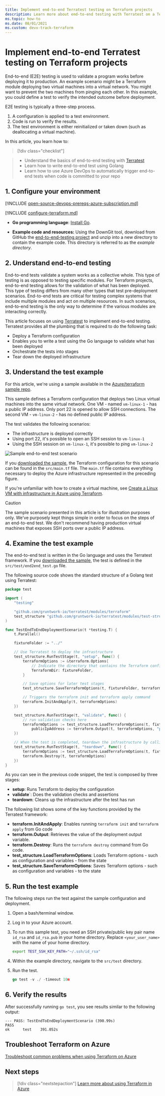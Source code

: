 ```yaml
---
title: Implement end-to-end Terratest testing on Terraform projects
description: Learn more about end-to-end testing with Terratest on a Terraform project.
ms.topic: how-to
ms.date: 08/01/2021
ms.custom: devx-track-terraform
---
```


# Implement end-to-end Terratest testing on Terraform projects

End-to-end (E2E) testing is used to validate a program works before deploying it to production. An example scenario might be a Terraform module deploying two virtual machines into a virtual network. You might want to prevent the two machines from pinging each other. In this example, you could define a test to verify the intended outcome before deployment.

E2E testing is typically a three-step process.

1. A configuration is applied to a test environment.
1. Code is run to verify the results.
1. The test environment is either reinitialized or taken down (such as deallocating a virtual machine).

In this article, you learn how to:
> [!div class="checklist"]

> * Understand the basics of end-to-end testing with [Terratest](https://github.com/gruntwork-io/terratest)
> * Learn how to write end-to-end test using Golang
> * Learn how to use Azure DevOps to automatically trigger end-to-end tests when code is committed to your repo

## 1. Configure your environment

[!INCLUDE [open-source-devops-prereqs-azure-subscription.md](../includes/open-source-devops-prereqs-azure-subscription.md)]

[!INCLUDE [configure-terraform.md](includes/configure-terraform.md)]

- **Go programming language**: [Install Go](https://golang.org/dl/).

- **Example code and resources:** Using the DownGit tool, download from GitHub the [end-to-end-testing project](https://downgit.github.io/#/home?url=https://github.com/Azure/terraform/tree/master/samples/end-to-end-testing) and unzip into a new directory to contain the example code. This directory is referred to as the *example directory*.

## 2. Understand end-to-end testing

End-to-end tests validate a system works as a collective whole. This type of testing is as opposed to testing specific modules. For Terraform projects, end-to-end testing allows for the validation of what has been deployed. This type of testing differs from many other types that test pre-deployment scenarios. End-to-end tests are critical for testing complex systems that include multiple modules and act on multiple resources. In such scenarios, end-to-end testing is the only way to determine if the various modules are interacting correctly.

This article focuses on using [Terratest](https://github.com/gruntwork-io/terratest) to implement end-to-end testing. Terratest provides all the plumbing that is required to do the following task:

- Deploy a Terraform configuration
- Enables you to write a test using the Go language to validate what has been deployed
- Orchestrate the tests into stages
- Tear down the deployed infrastructure

## 3. Understand the test example

For this article, we're using a sample available in the [Azure/terraform sample repo](https://github.com/Azure/terraform/blob/master/samples/end-to-end-testing/README.md).

This sample defines a Terraform configuration that deploys two Linux virtual machines into the same virtual network. One VM - named `vm-linux-1` - has a public IP address. Only port 22 is opened to allow SSH connections. The second VM - `vm-linux-2` - has no defined public IP address.

The test validates the following scenarios:

- The infrastructure is deployed correctly
- Using port 22, it's possible to open an SSH session to `vm-linux-1`
- Using the SSH session on `vm-linux-1`, it's possible to ping `vm-linux-2`

![Sample end-to-end test scenario](media/best-practices-end-to-end-testing/scenario.png)

If you [downloaded the sample](#1-configure-your-environment), the Terraform configuration for this scenario can be found in the `src/main.tf` file. The `main.tf` file contains everything necessary to deploy the Azure infrastructure represented in the preceding figure.

If you're unfamiliar with how to create a virtual machine, see [Create a Linux VM with infrastructure in Azure using Terraform](create-linux-virtual-machine-with-infrastructure.md).

> [!CAUTION]
> The sample scenario presented in this article is for illustration purposes only. We've purposely kept things simple in order to focus on the steps of an end-to-end test. We don't recommend having production virtual machines that exposes SSH ports over a public IP address.

## 4. Examine the test example

The end-to-end test is written in the Go language and uses the Terratest framework. If you [downloaded the sample](#1-configure-your-environment), the test is defined in the `src/test/end2end_test.go` file.

The following source code shows the standard structure of a Golang test using Terratest:

```Go
package test

import (
    "testing"

    "github.com/gruntwork-io/terratest/modules/terraform"
    test_structure "github.com/gruntwork-io/terratest/modules/test-structure"
)

func TestEndToEndDeploymentScenario(t *testing.T) {
    t.Parallel()

    fixtureFolder := "../"

    // Use Terratest to deploy the infrastructure
    test_structure.RunTestStage(t, "setup", func() {
        terraformOptions := &terraform.Options{
            // Indicate the directory that contains the Terraform configuration to deploy
            TerraformDir: fixtureFolder,
        }

        // Save options for later test stages
        test_structure.SaveTerraformOptions(t, fixtureFolder, terraformOptions)

        // Triggers the terraform init and terraform apply command
        terraform.InitAndApply(t, terraformOptions)
    })

    test_structure.RunTestStage(t, "validate", func() {
        // run validation checks here
        terraformOptions := test_structure.LoadTerraformOptions(t, fixtureFolder)
		    publicIpAddress := terraform.Output(t, terraformOptions, "public_ip_address")
    })

    // When the test is completed, teardown the infrastructure by calling terraform destroy
    test_structure.RunTestStage(t, "teardown", func() {
        terraformOptions := test_structure.LoadTerraformOptions(t, fixtureFolder)
        terraform.Destroy(t, terraformOptions)
    })
}
```

As you can see in the previous code snippet, the test is composed by three stages:

- **setup**: Runs Terraform to deploy the configuration
- **validate**`: Does the validation checks and assertions
- **teardown**: Cleans up the infrastructure after the test has run

The following list shows some of the key functions provided by the Terratest framework:

- **terraform.InitAndApply**: Enables running `terraform init` and `terraform apply` from Go code
- **terraform.Output**: Retrieves the value of the deployment output variable.
- **terraform.Destroy**: Runs the `terraform destroy` command from Go code.
- **test_structure.LoadTerraformOptions**: Loads Terraform options - such as configuration and variables - from the state
- **test_structure.SaveTerraformOptions**: Saves Terraform options - such as configuration and variables - to the state

## 5. Run the test example

The following steps run the test against the sample configuration and deployment.

1. Open a bash/terminal window.

1. Log in to your Azure account.

1. To run this sample test, you need an SSH private/public key pair name `id_rsa` and `id_rsa.pub` in your home directory. Replace `<your_user_name>` with the name of your home directory.

    ```bash
    export TEST_SSH_KEY_PATH="~/.ssh/id_rsa"
    ```
    
1. Within the example directory, navigate to the `src/test` directory.

1. Run the test.

    ```go
    go test -v ./ -timeout 10m
    ```

## 6. Verify the results

After successfully running `go test`, you see results similar to the following output:
    
```output
--- PASS: TestEndToEndDeploymentScenario (390.99s)
PASS
ok      test    391.052s
```
    
## Troubleshoot Terraform on Azure

[Troubleshoot common problems when using Terraform on Azure](troubleshoot.md)

## Next steps

> [!div class="nextstepaction"] 
> [Learn more about using Terraform in Azure](/azure/terraform)